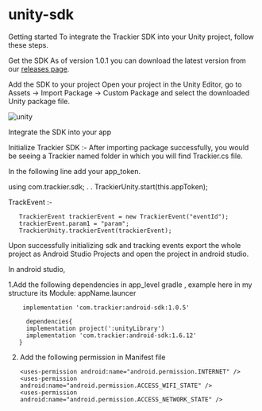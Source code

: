 # unity-sdk
Getting started
To integrate the Trackier SDK into your Unity project, follow these steps.

Get the SDK
As of version 1.0.1 you can download the latest version from our [releases page](https://github.com/trackier/unity-sdk/releases).

Add the SDK to your project
Open your project in the Unity Editor, go to Assets → Import Package → Custom Package and select the downloaded Unity package file.
 
![unity](https://user-images.githubusercontent.com/34488320/108677807-34c22f80-7510-11eb-804b-c4795633fd23.jpg)
 
 
Integrate the SDK into your app

Initialize Trackier SDK :-
After importing package successfully, you would be seeing a Trackier named folder in which you will find Trackier.cs file.
 
In the following line add your app_token.

  using com.trackier.sdk;
  .
  .
  TrackierUnity.start(this.appToken); 
 
TrackEvent :-

       TrackierEvent trackierEvent = new TrackierEvent("eventId");
       trackierEvent.param1 = "param";
       TrackierUnity.trackierEvent(trackierEvent);
 
 
 Upon successfully initializing sdk and tracking events export the whole project as Android Studio Projects and open the project in android studio.
 
 
 In android studio,
 
 1.Add the following dependencies in app_level gradle , example here in my structure its Module: appName.launcer
 
        implementation 'com.trackier:android-sdk:1.0.5'
	
         dependencies{
	     implementation project(':unityLibrary')
	     implementation 'com.trackier:android-sdk:1.6.12'
	   }
 
 
2. 	Add the following permission in Manifest file

	    <uses-permission android:name="android.permission.INTERNET" />
	    <uses-permission android:name="android.permission.ACCESS_WIFI_STATE" />
	    <uses-permission android:name="android.permission.ACCESS_NETWORK_STATE" />
 
 
 
 
 
 
 
 
 
 
 
 
 
 
 
 
 
 
 
 
 
 
 



